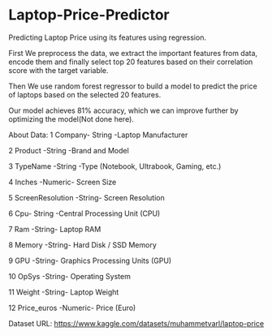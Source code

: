# Laptop-Price-Predictor
Predicting Laptop Price using its features using regression.


First We preprocess the data, we extract the important features from data, encode them and finally select top 20 features based on their correlation score with the target variable. 

Then We use random forest regressor to build a model to predict the price of laptops based on the selected 20 features.

Our model achieves 81% accuracy, which we can improve further by optimizing the model(Not done here).

About Data:
1 Company- String -Laptop Manufacturer

2 Product -String -Brand and Model

3 TypeName -String -Type (Notebook, Ultrabook, Gaming, etc.)

4 Inches -Numeric- Screen Size

5 ScreenResolution -String- Screen Resolution

6 Cpu- String -Central Processing Unit (CPU)

7 Ram -String- Laptop RAM

8 Memory -String- Hard Disk / SSD Memory

9 GPU -String- Graphics Processing Units (GPU)

10 OpSys -String- Operating System

11 Weight -String- Laptop Weight

12 Price_euros -Numeric- Price (Euro)

Dataset URL: https://www.kaggle.com/datasets/muhammetvarl/laptop-price
